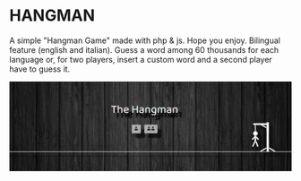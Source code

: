 # HANGMAN

A simple "Hangman Game" made with php & js. Hope you enjoy.
Bilingual feature (english and italian).
Guess a word among 60 thousands for each language or, for two players, insert a custom word and a second player have to guess it.

![preview](img/preview.png)
